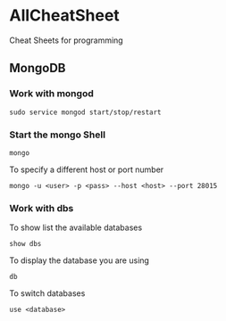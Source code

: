 # AllCheatSheet
Cheat Sheets for programming

## MongoDB
### Work with mongod
```
sudo service mongod start/stop/restart
```

### Start the mongo Shell
```
mongo
```
To specify a different host or port number
```
mongo -u <user> -p <pass> --host <host> --port 28015
```

### Work with dbs
To show list the available databases
```
show dbs
```
To display the database you are using
```
db
```
To switch databases
```
use <database>
```
